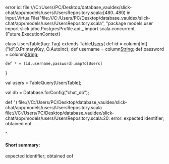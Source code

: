 error id: file:///C:/Users/PC/Desktop/database_vauldex/slick-chat/app/models/users/UsersRepository.scala:[480..480) in Input.VirtualFile("file:///C:/Users/PC/Desktop/database_vauldex/slick-chat/app/models/users/UsersRepository.scala", "package models.user
import slick.jdbc.PostgresProfile.api._
import scala.concurrent.{Future,ExecutionContext}



class UsersTable(tag: Tag) extends Table[Users](tag,"users"){
    def id = column[Int]("id",O.PrimaryKey, O.AutoInc);
    def username = column[String]("username");
    def password = column[String]("password");

    def * = (id,username,password).mapTo[Users]
}

val users = TableQuery[UsersTable]; 

val db = Database.forConfig("chat_db");

def 
")
file:///C:/Users/PC/Desktop/database_vauldex/slick-chat/app/models/users/UsersRepository.scala
file:///C:/Users/PC/Desktop/database_vauldex/slick-chat/app/models/users/UsersRepository.scala:20: error: expected identifier; obtained eof

^
#### Short summary: 

expected identifier; obtained eof